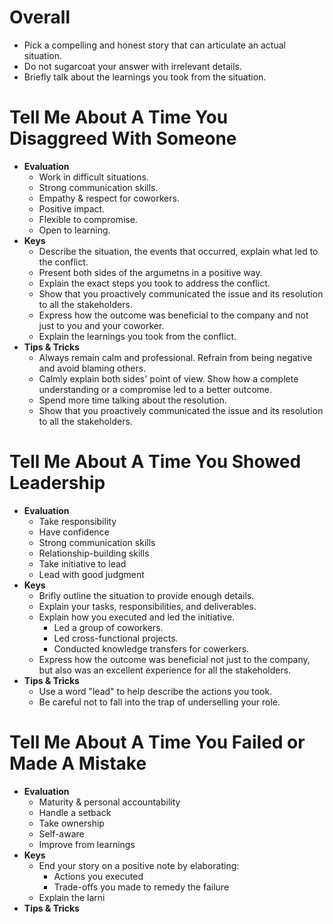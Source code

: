 # Overall
- Pick a compelling and honest story that can articulate an actual situation.
- Do not sugarcoat your answer with irrelevant details.
- Briefly talk about the learnings you took from the situation. 


# Tell Me About A Time You Disaggreed With Someone
- **Evaluation**
	- Work in difficult situations.
	- Strong communication skills.
	- Empathy & respect for coworkers.
	- Positive impact.
	- Flexible to compromise.
	- Open to learning.
- **Keys**
	- Describe the situation, the events that occurred, explain what led to the conflict.
	- Present both sides of the argumetns in a positive way.
	- Explain the exact steps you took to address the conflict.
	- Show that you proactively communicated the issue and its resolution to all the stakeholders.
	- Express how the outcome was beneficial to the company and not just to you and your coworker.
	- Explain the learnings you took from the conflict.
- **Tips & Tricks**
	- Always remain calm and professional. Refrain from being negative and avoid blaming others.
	- Calmly explain both sides' point of view. Show how a complete understanding or a compromise led to a better outcome.
    - Spend more time talking about the resolution.
	- Show that you proactively communicated the issue and its resolution to all the stakeholders.


# Tell Me About A Time You Showed Leadership
- **Evaluation**
	- Take responsibility
	- Have confidence
	- Strong communication skills
	- Relationship-building skills
	- Take initiative to lead
	- Lead with good judgment
- **Keys**
	- Brifly outline the situation to provide enough details.
	- Explain your tasks, responsibilities, and deliverables.
	- Explain how you executed and led the initiative.
		- Led a group of coworkers.
		- Led cross-functional projects.
		- Conducted knowledge transfers for cowerkers.
	- Express how the outcome was beneficial not just to the company, but also was an excellent experience for all the stakeholders.
- **Tips & Tricks**
	- Use a word "lead" to help describe the actions you took.
	- Be careful not to fall into the trap of underselling your role.


# Tell Me About A Time You Failed or Made A Mistake
- **Evaluation**
	- Maturity & personal accountability
	- Handle a setback
	- Take ownership
	- Self-aware
	- Improve from learnings
- **Keys**
	- End your story on a positive note by elaborating:
		- Actions you executed
		- Trade-offs you made to remedy the failure
	- Explain the larni	
- **Tips & Tricks**
<!--stackedit_data:
eyJoaXN0b3J5IjpbNTkwNjU2MzIzLC04MTA3ODk2MzBdfQ==
-->